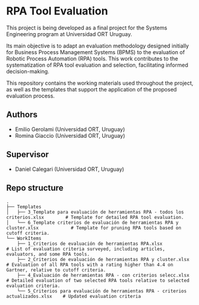 # RPA Tool Evaluation

This project is being developed as a final project for the Systems Engineering program at Universidad ORT Uruguay.

Its main objective is to adapt an evaluation methodology designed initially for Business Process Management Systems (BPMS) to the evaluation of Robotic Process Automation (RPA) tools. This work contributes to the systematization of RPA tool evaluation and selection, facilitating informed decision-making.

This repository contains the working materials used throughout the project, as well as the templates that support the application of the proposed evaluation process.

## Authors

- Emilio Gerolami (Universidad ORT, Uruguay)
- Romina Giaccio (Universidad ORT, Uruguay)

## Supervisor

- Daniel Calegari (Universidad ORT, Uruguay)

## Repo structure

    .
    ├── Templates                
    │   ├── 3_Template para evaluación de herramientas RPA - todos los criterios.xlsx        # Template for detailed RPA tool evaluation.
    │   └── 6_Template criterios de evaluación de herramientas RPA y cluster.xlsx            # Template for pruning RPA tools based on cutoff criteria.
    └── WorkItems                
        ├── 1_Criterios de evaluación de herramientas RPA.xlsx                               # List of evaluation criteria surveyed, including articles, evaluators, and some RPA tools.
        ├── 2_Criterios de evaluación de herramientas RPA y cluster.xlsx                     # Evaluation of all RPA tools with a rating higher than 4.4 on Gartner, relative to cutoff criteria.
        ├── 4_Evaluación de herramientas RPA - con criterios selecc.xlsx                     # Detailed evaluation of two selected RPA tools relative to selected evaluation criteria.
        └── 5_Criterios para evaluación de herramientas RPA - criterios actualizados.xlsx    # Updated evaluation criteria



    

